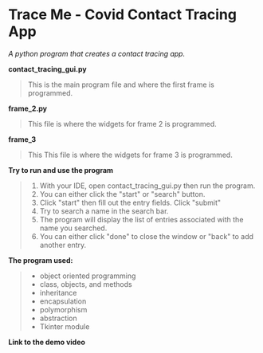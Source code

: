 # Trace Me - Covid Contact Tracing App

*A python program that creates a contact tracing app.*

**contact_tracing_gui.py**
>This is the main program file and where the first frame is programmed.

**frame_2.py**
>This file is where the widgets for frame 2 is programmed.

**frame_3**
>This This file is where the widgets for frame 3 is programmed.

**Try to run and use the program**
>1. With your IDE, open contact_tracing_gui.py then run the program.
>2. You can either click the "start" or "search" button.
>3. Click "start" then fill out the entry fields. Click "submit"
>4. Try to search a name in the search bar.
>5. The program will display the list of entries associated with the name you searched.
>6. You can either click "done" to close the window or "back" to add another entry.

**The program used:**
>- object oriented programming
>- class, objects, and methods
>- inheritance
>- encapsulation
>- polymorphism
>- abstraction
>- Tkinter module

**Link to the demo video**

